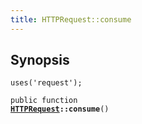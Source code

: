 ```yaml
---
title: HTTPRequest::consume
---
```


## Synopsis

<code>uses('request');</code>

<code>public function <b><a href="HTTPRequest">HTTPRequest</a>::consume</b>()</code>

